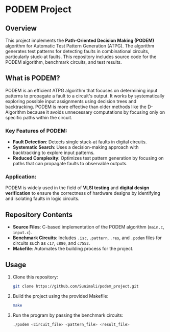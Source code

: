 # PODEM Project

## Overview
This project implements the **Path-Oriented Decision Making (PODEM)** algorithm for Automatic Test Pattern Generation (ATPG). The algorithm generates test patterns for detecting faults in combinational circuits, particularly stuck-at faults. This repository includes source code for the PODEM algorithm, benchmark circuits, and test results.

## What is PODEM?
PODEM is an efficient ATPG algorithm that focuses on determining input patterns to propagate a fault to a circuit's output. It works by systematically exploring possible input assignments using decision trees and backtracking. PODEM is more effective than older methods like the D-Algorithm because it avoids unnecessary computations by focusing only on specific paths within the circuit.

### Key Features of PODEM:
- **Fault Detection**: Detects single stuck-at faults in digital circuits.
- **Systematic Search**: Uses a decision-making approach with backtracking to explore input patterns.
- **Reduced Complexity**: Optimizes test pattern generation by focusing on paths that can propagate faults to observable outputs.

### Application:
PODEM is widely used in the field of **VLSI testing** and **digital design verification** to ensure the correctness of hardware designs by identifying and isolating faults in logic circuits.

## Repository Contents
- **Source Files**: C-based implementation of the PODEM algorithm (`main.c`, `input.c`).
- **Benchmark Circuits**: Includes `.isc`, `.pattern`, `.res`, and `.podem` files for circuits such as `c17`, `c880`, and `c7552`.
- **Makefile**: Automates the building process for the project.

## Usage
1. Clone this repository:
   ```bash
   git clone https://github.com/Sunimali/podem_project.git
   ```
2. Build the project using the provided Makefile:
   ```bash
   make
   ```
3. Run the program by passing the benchmark circuits:
   ```bash
   ./podem <circuit_file> <pattern_file> <result_file>
   ```

